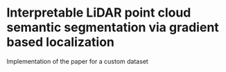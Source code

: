 # Interpretable LiDAR point cloud semantic segmentation via gradient based localization

Implementation of the paper for a custom dataset
